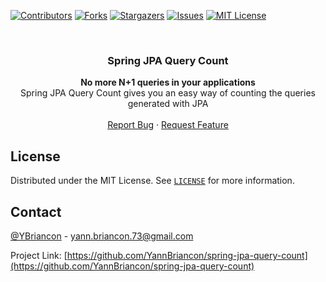 <!-- PROJECT SHIELDS -->
<!--
*** I'm using markdown "reference style" links for readability.
*** Reference links are enclosed in brackets [ ] instead of parentheses ( ).
*** See the bottom of this document for the declaration of the reference variables
*** for contributors-url, forks-url, etc. This is an optional, concise syntax you may use.
*** https://www.markdownguide.org/basic-syntax/#reference-style-links
-->
[![Contributors][contributors-shield]][contributors-url]
[![Forks][forks-shield]][forks-url]
[![Stargazers][stars-shield]][stars-url]
[![Issues][issues-shield]][issues-url]
[![MIT License][license-shield]][license-url]


<!-- PROJECT LOGO -->
<br />
<p align="center">

  <h3 align="center">Spring JPA Query Count</h3>

  <p align="center">
    <b>No more N+1 queries in your applications</b>
    <br />
    Spring JPA Query Count gives you an easy way of counting the queries generated with JPA
    <br />
    <br />
    <a href="https://github.com/YannBriancon/spring-jpa-query-count/issues">Report Bug</a>
    ·
    <a href="https://github.com/YannBriancon/spring-jpa-query-count/issues">Request Feature</a>
  </p>
</p>

<!-- LICENSE -->
## License

Distributed under the MIT License. See [`LICENSE`][license-url] for more information.



<!-- CONTACT -->
## Contact

[@YBriancon](https://twitter.com/YBriancon) - yann.briancon.73@gmail.com

Project Link: [https://github.com/YannBriancon/spring-jpa-query-count](https://github.com/YannBriancon/spring-jpa-query-count)


<!-- MARKDOWN LINKS & IMAGES -->
<!-- https://www.markdownguide.org/basic-syntax/#reference-style-links -->
[contributors-shield]: https://img.shields.io/github/contributors/YannBriancon/spring-jpa-query-count.svg?style=flat-square
[contributors-url]: https://github.com/YannBriancon/spring-jpa-query-count/graphs/contributors
[forks-shield]: https://img.shields.io/github/forks/YannBriancon/spring-jpa-query-count.svg?style=flat-square
[forks-url]: https://github.com/YannBriancon/spring-jpa-query-count/network/members
[stars-shield]: https://img.shields.io/github/stars/YannBriancon/spring-jpa-query-count.svg?style=flat-square
[stars-url]: https://github.com/YannBriancon/spring-jpa-query-count/stargazers
[issues-shield]: https://img.shields.io/github/issues/YannBriancon/spring-jpa-query-count.svg?style=flat-square
[issues-url]: https://github.com/YannBriancon/spring-jpa-query-count/issues
[license-shield]: https://img.shields.io/github/license/YannBriancon/spring-jpa-query-count.svg?style=flat-square
[license-url]: https://github.com/YannBriancon/spring-jpa-query-count/blob/master/LICENSE
